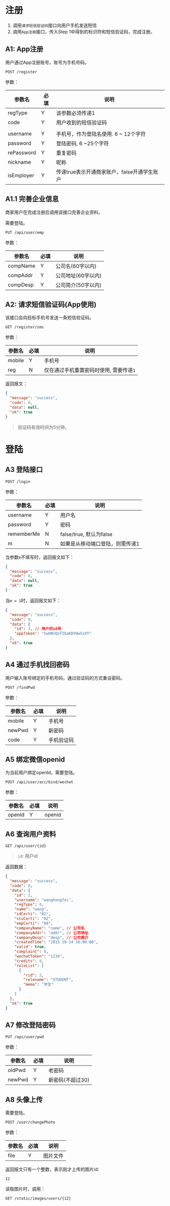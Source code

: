 # 注册

1. 调用`请求短信验证码`接口向用户手机发送短信
2. 调用`App注册`接口，传入Step 1中得到的标识符和短信验证码，完成注册。



## A1: App注册

用户通过App注册账号，账号为手机号码。 

``` 
POST /register
```

参数：

| 参数名        | 必填   | 说明                         |
| ---------- | ---- | -------------------------- |
| regType    | Y    | 该参数必须传递1                   |
| code       | Y    | 用户收到的短信验证码                 |
|            |      |                            |
| username   | Y    | 手机号，作为登陆名使用. 6 ~ 12个字符     |
| password   | Y    | 登陆密码, 6 ~25个字符             |
| rePassword | Y    | 重复密码                       |
| nickname   | Y    | 昵称                         |
| isEmployer | Y    | 传递true表示开通商家账户，false开通学生账户 |

## A1.1 完善企业信息

商家用户在完成注册后调用该接口完善企业资料。

需要登陆。

``` 
PUT /api/user/emp
```

参数：

| 参数名      | 必填   | 说明          |
| -------- | ---- | ----------- |
| compName | Y    | 公司名(60字以内)  |
| compAddr | Y    | 公司地址(60字以内) |
| compDesp | Y    | 公司简介(50字以内) |

## A2: 请求短信验证码(App使用)

该接口会向目标手机号发送一条短信验证码。

``` 
GET /register/sms
```

参数：

| 参数名    | 必填   | 说明                     |
| ------ | ---- | ---------------------- |
| mobile | Y    | 手机号                    |
| reg    | N    | 仅在通过手机重置密码时使用, 需要传递`1` |

返回报文：

``` json
{
  "message": "success",
  "code": 0,
  "data": null,
  "ok": true
}
```

>  验证码有效时间为5分钟。



# 登陆

## A3 登陆接口

``` 
POST /login
```

参数：

| 参数名        | 必填   | 说明                   |
| ---------- | ---- | -------------------- |
| username   | Y    | 用户名                  |
| password   | Y    | 密码                   |
| rememberMe | N    | false/true, 默认为false |
| m          | N    | 如果是从移动端口登陆，则需传递1     |

当参数`m`不填写时，返回报文如下：

``` json
{
  "message": "success",
  "code": 0,
  "data": null,
  "ok": true
}
```

当`m = 1`时，返回报文如下：

``` json
{
  "message": "success",
  "code": 0,
  "data": {
    "id": 3, // 用户的id号
    "appToken": "SwONnQnfIEaKDYHwSzXY"
  },
  "ok": true
}
```



## A4 通过手机找回密码

用户输入账号绑定的手机号码，通过验证码的方式重设密码。

``` 
POST /findPwd
```

参数：

| 参数名    | 必填   | 说明    |
| ------ | ---- | ----- |
| mobile | Y    | 手机号   |
| newPwd | Y    | 新密码   |
| code   | Y    | 手机验证码 |

## A5 绑定微信openid

为当前用户绑定openId，需要登陆。

``` 
POST /api/user/acc/bind/wechat
```

参数：

| 参数名    | 必填   | 说明     |
| ------ | ---- | ------ |
| openId | Y    | openid |

## A6 查询用户资料

``` 
GET /api/user/{id}
```

> `id`: 用户id

返回数据：

``` json
{
  "message": "success",
  "code": 0,
  "data": {
    "id": 2,
    "username": "wanghongfei",
    "regType": 0,
    "name": "wang",
    "idCerti": "02",
    "stuCerti": "02",
    "empCerti": "00",
    "companyName": "name", // 公司名
    "companyAddr": "addr", // 公司地址
    "companyDesp": "desp", // 公司简介
    "createdTime": "2015-10-14 16:00:00",
    "valid": true,
    "complaint": 0,
    "wechatToken": "1234",
    "credits": 0,
    "roleList": [
      {
        "rid": 2,
        "rolename": "STUDENT",
        "memo": "学生"
      }
    ]
  },
  "ok": true
}
```



## A7 修改登陆密码

``` 
PUT /api/user/pwd
```

参数：

| 参数名    | 必填   | 说明         |
| ------ | ---- | ---------- |
| oldPwd | Y    | 老密码        |
| newPwd | Y    | 新密码(不超过30) |

## A8 头像上传

需要登陆。

``` 
POST /user/changePhoto
```

参数：

| 参数名  | 必填   | 说明   |
| ---- | ---- | ---- |
| file | Y    | 图片文件 |

返回报文只有一个整数，表示刚才上传的图片id:

``` 
12
```

读取图片时，调用：

``` 
GET /static/images/users/{12}
```